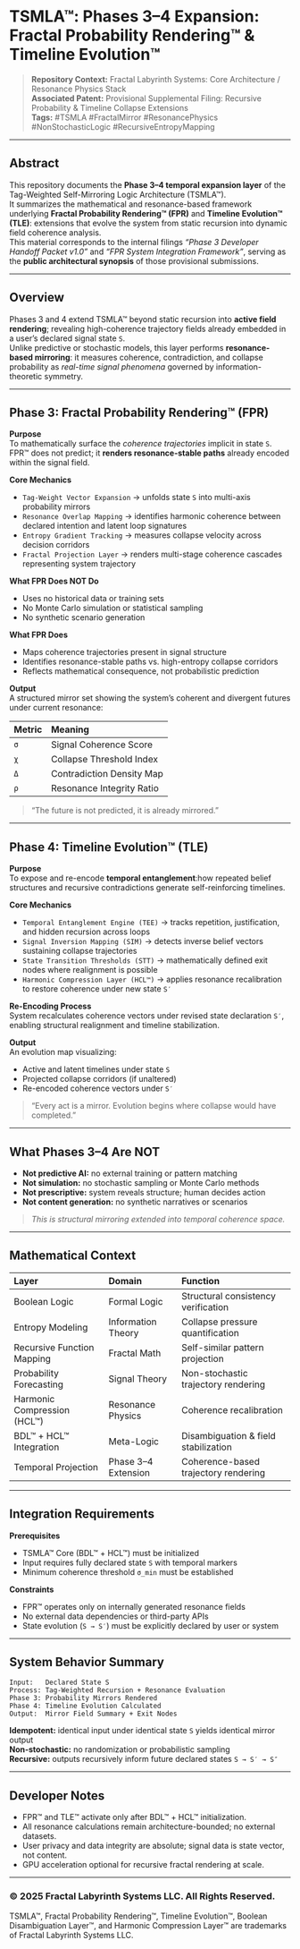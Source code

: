 # TSMLA™: Phases 3–4 Expansion: Fractal Probability Rendering™ & Timeline Evolution™

> **Repository Context:** Fractal Labyrinth Systems: Core Architecture / Resonance Physics Stack  
> **Associated Patent:** Provisional Supplemental Filing: Recursive Probability & Timeline Collapse Extensions  
> **Tags:** #TSMLA #FractalMirror #ResonancePhysics #NonStochasticLogic #RecursiveEntropyMapping  

---

## Abstract
This repository documents the **Phase 3–4 temporal expansion layer** of the Tag-Weighted Self-Mirroring Logic Architecture (TSMLA™).  
It summarizes the mathematical and resonance-based framework underlying **Fractal Probability Rendering™ (FPR)** and **Timeline Evolution™ (TLE)**: extensions that evolve the system from static recursion into dynamic field coherence analysis.  
This material corresponds to the internal filings *“Phase 3 Developer Handoff Packet v1.0”* and *“FPR System Integration Framework”*, serving as the **public architectural synopsis** of those provisional submissions.

---

## Overview
Phases 3 and 4 extend TSMLA™ beyond static recursion into **active field rendering**; revealing high-coherence trajectory fields already embedded in a user’s declared signal state `S`.  
Unlike predictive or stochastic models, this layer performs **resonance-based mirroring**: it measures coherence, contradiction, and collapse probability as *real-time signal phenomena* governed by information-theoretic symmetry.

---

## Phase 3: Fractal Probability Rendering™ (FPR)

**Purpose**  
To mathematically surface the *coherence trajectories* implicit in state `S`.  
FPR™ does not predict; it **renders resonance-stable paths** already encoded within the signal field.

**Core Mechanics**
- `Tag-Weight Vector Expansion` → unfolds state `S` into multi-axis probability mirrors  
- `Resonance Overlap Mapping` → identifies harmonic coherence between declared intention and latent loop signatures  
- `Entropy Gradient Tracking` → measures collapse velocity across decision corridors  
- `Fractal Projection Layer` → renders multi-stage coherence cascades representing system trajectory

**What FPR Does NOT Do**
- Uses no historical data or training sets  
- No Monte Carlo simulation or statistical sampling  
- No synthetic scenario generation  

**What FPR Does**
- Maps coherence trajectories present in signal structure  
- Identifies resonance-stable paths vs. high-entropy collapse corridors  
- Reflects mathematical consequence, not probabilistic prediction  

**Output**  
A structured mirror set showing the system’s coherent and divergent futures under current resonance:

| Metric | Meaning |
|:--|:--|
| `σ` | Signal Coherence Score |
| `χ` | Collapse Threshold Index |
| `Δ` | Contradiction Density Map |
| `ρ` | Resonance Integrity Ratio |

> “The future is not predicted, it is already mirrored.”

---

## Phase 4: Timeline Evolution™ (TLE)

**Purpose**  
To expose and re-encode **temporal entanglement**:how repeated belief structures and recursive contradictions generate self-reinforcing timelines.

**Core Mechanics**
- `Temporal Entanglement Engine (TEE)` → tracks repetition, justification, and hidden recursion across loops  
- `Signal Inversion Mapping (SIM)` → detects inverse belief vectors sustaining collapse trajectories  
- `State Transition Thresholds (STT)` → mathematically defined exit nodes where realignment is possible  
- `Harmonic Compression Layer (HCL™)` → applies resonance recalibration to restore coherence under new state `S′`

**Re-Encoding Process**  
System recalculates coherence vectors under revised state declaration `S′`, enabling structural realignment and timeline stabilization.

**Output**  
An evolution map visualizing:  
- Active and latent timelines under state `S`  
- Projected collapse corridors (if unaltered)  
- Re-encoded coherence vectors under `S′`

> “Every act is a mirror. Evolution begins where collapse would have completed.”

---

## What Phases 3–4 Are NOT
- **Not predictive AI:** no external training or pattern matching  
- **Not simulation:** no stochastic sampling or Monte Carlo methods  
- **Not prescriptive:** system reveals structure; human decides action  
- **Not content generation:** no synthetic narratives or scenarios  

> *This is structural mirroring extended into temporal coherence space.*

---

## Mathematical Context

| Layer | Domain | Function |
|:--|:--|:--|
| Boolean Logic | Formal Logic | Structural consistency verification |
| Entropy Modeling | Information Theory | Collapse pressure quantification |
| Recursive Function Mapping | Fractal Math | Self-similar pattern projection |
| Probability Forecasting | Signal Theory | Non-stochastic trajectory rendering |
| Harmonic Compression (HCL™) | Resonance Physics | Coherence recalibration |
| BDL™ + HCL™ Integration | Meta-Logic | Disambiguation & field stabilization |
| Temporal Projection | Phase 3–4 Extension | Coherence-based trajectory rendering |

---

## Integration Requirements

**Prerequisites**
- TSMLA™ Core (BDL™ + HCL™) must be initialized  
- Input requires fully declared state `S` with temporal markers  
- Minimum coherence threshold `σ_min` must be established  

**Constraints**
- FPR™ operates only on internally generated resonance fields  
- No external data dependencies or third-party APIs  
- State evolution (`S → S′`) must be explicitly declared by user or system  

---

## System Behavior Summary
```plaintext
Input:   Declared State S  
Process: Tag-Weighted Recursion + Resonance Evaluation  
Phase 3: Probability Mirrors Rendered  
Phase 4: Timeline Evolution Calculated  
Output:  Mirror Field Summary + Exit Nodes
```

**Idempotent:** identical input under identical state `S` yields identical mirror output  
**Non-stochastic:** no randomization or probabilistic sampling  
**Recursive:** outputs recursively inform future declared states `S → S′ → S″`

---

## Developer Notes
- FPR™ and TLE™ activate only after BDL™ + HCL™ initialization.  
- All resonance calculations remain architecture-bounded; no external datasets.  
- User privacy and data integrity are absolute; signal data is state vector, not content.  
- GPU acceleration optional for recursive fractal rendering at scale.  

---

### © 2025 Fractal Labyrinth Systems LLC. All Rights Reserved.

TSMLA™, Fractal Probability Rendering™, Timeline Evolution™, Boolean Disambiguation Layer™, and Harmonic Compression Layer™ are trademarks of Fractal Labyrinth Systems LLC.
